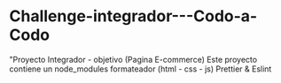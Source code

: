 # Challenge-integrador---Codo-a-Codo
"Proyecto Integrador - objetivo (Pagina E-commerce)
Este proyecto contiene un node_modules formateador (html - css - js)
Prettier & Eslint

